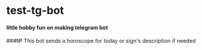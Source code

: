 # test-tg-bot
#### little hobby fun on making telegram bot
###№ This bot sends a horoscope for today or sign's description if needed
